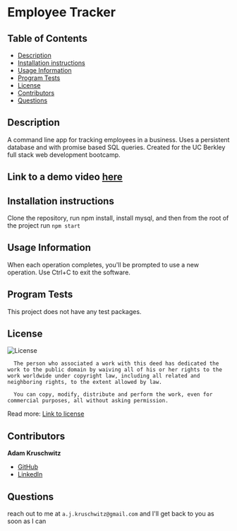 # Employee Tracker

## Table of Contents
* [Description](#description)
* [Installation instructions](#installation-instructions)
* [Usage Information](#usage-information)
* [Program Tests](#program-tests)
* [License](#license)
* [Contributors](#contributors)
* [Questions](#questions)

## Description
A command line app for tracking employees in a business. Uses a persistent database and with promise based SQL queries. Created for the UC Berkley full stack web development bootcamp.

## Link to a demo video [here](#)

## Installation instructions
Clone the repository, run npm install, install mysql, and then from the root of the project run ```npm start```

## Usage Information
When each operation completes, you'll be prompted to use a new operation. Use Ctrl+C to exit the software.

## Program Tests
This project does not have any test packages.

## License
![License](https://licensebuttons.net/l/zero/1.0/80x15.png)

      The person who associated a work with this deed has dedicated the work to the public domain by waiving all of his or her rights to the work worldwide under copyright law, including all related and neighboring rights, to the extent allowed by law.

      You can copy, modify, distribute and perform the work, even for commercial purposes, all without asking permission.

Read more: [Link to license](http://creativecommons.org/publicdomain/zero/1.0/)

## Contributors

**Adam Kruschwitz**
* [GitHub](https://github.com/AdamKruschwitz)
* [LinkedIn](https://linkedin.com/li/adamkruschwitz)
## Questions
reach out to me at ```a.j.kruschwitz@gmail.com``` and I'll get back to you as soon as I can